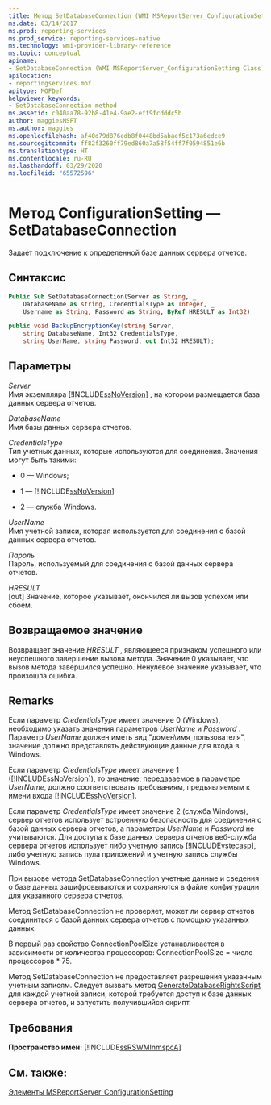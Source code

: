 ```yaml
---
title: Метод SetDatabaseConnection (WMI MSReportServer_ConfigurationSetting) | Документы Майкрософт
ms.date: 03/14/2017
ms.prod: reporting-services
ms.prod_service: reporting-services-native
ms.technology: wmi-provider-library-reference
ms.topic: conceptual
apiname:
- SetDatabaseConnection (WMI MSReportServer_ConfigurationSetting Class)
apilocation:
- reportingservices.mof
apitype: MOFDef
helpviewer_keywords:
- SetDatabaseConnection method
ms.assetid: c040aa78-92b8-41e4-9ae2-eff9fcdddc5b
author: maggiesMSFT
ms.author: maggies
ms.openlocfilehash: af40d79d876edb8f0448bd5abaef5c173a6edce9
ms.sourcegitcommit: ff82f3260ff79ed860a7a58f54ff7f0594851e6b
ms.translationtype: HT
ms.contentlocale: ru-RU
ms.lasthandoff: 03/29/2020
ms.locfileid: "65572596"
---
```

# <a name="configurationsetting-method---setdatabaseconnection"></a>Метод ConfigurationSetting — SetDatabaseConnection
  Задает подключение к определенной базе данных сервера отчетов.  
  
## <a name="syntax"></a>Синтаксис  
  
```vb  
Public Sub SetDatabaseConnection(Server as String, _  
    DatabaseName as string, CredentialsType as Integer, _  
    Username as String, Password as String, ByRef HRESULT as Int32)  
```  
  
```csharp  
public void BackupEncryptionKey(string Server,   
    string DatabaseName, Int32 CredentialsType,   
    string UserName, string Password, out Int32 HRESULT);  
```  
  
## <a name="parameters"></a>Параметры  
 *Server*  
 Имя экземпляра [!INCLUDE[ssNoVersion](../../includes/ssnoversion-md.md)] , на котором размещается база данных сервера отчетов.  
  
 *DatabaseName*  
 Имя базы данных сервера отчетов.  
  
 *CredentialsType*  
 Тип учетных данных, которые используются для соединения. Значения могут быть такими:  
  
-   0 — Windows;  
  
-   1 — [!INCLUDE[ssNoVersion](../../includes/ssnoversion-md.md)]  
  
-   2 — служба Windows.  
  
 *UserName*  
 Имя учетной записи, которая используется для соединения с базой данных сервера отчетов.  
  
 *Пароль*  
 Пароль, используемый для соединения с базой данных сервера отчетов.  
  
 *HRESULT*  
 [out] Значение, которое указывает, окончился ли вызов успехом или сбоем.  
  
## <a name="return-value"></a>Возвращаемое значение  
 Возвращает значение *HRESULT* , являющееся признаком успешного или неуспешного завершение вызова метода. Значение 0 указывает, что вызов метода завершился успешно. Ненулевое значение указывает, что произошла ошибка.  
  
## <a name="remarks"></a>Remarks  
 Если параметр *CredentialsType* имеет значение 0 (Windows), необходимо указать значения параметров *UserName* и *Password* . Параметр *UserName* должен иметь вид "домен\имя_пользователя", значение должно представлять действующие данные для входа в Windows.  
  
 Если параметр *CredentialsType* имеет значение 1 ([!INCLUDE[ssNoVersion](../../includes/ssnoversion-md.md)]), то значение, передаваемое в параметре *UserName*, должно соответствовать требованиям, предъявляемым к имени входа [!INCLUDE[ssNoVersion](../../includes/ssnoversion-md.md)].  
  
 Если параметр *CredentialsType* имеет значение 2 (служба Windows), сервер отчетов использует встроенную безопасность для соединения с базой данных сервера отчетов, а параметры *UserName* и *Password* не учитываются. Для доступа к базе данных сервера отчетов веб-служба сервера отчетов использует либо учетную запись [!INCLUDE[vstecasp](../../includes/vstecasp-md.md)], либо учетную запись пула приложений и учетную запись службы Windows.  
  
 При вызове метода SetDatabaseConnection учетные данные и сведения о базе данных зашифровываются и сохраняются в файле конфигурации для указанного сервера отчетов.  
  
 Метод SetDatabaseConnection не проверяет, может ли сервер отчетов соединиться с базой данных сервера отчетов с помощью указанных данных.  
  
 В первый раз свойство ConnectionPoolSize устанавливается в зависимости от количества процессоров: ConnectionPoolSize = число процессоров * 75.  
  
 Метод SetDatabaseConnection не предоставляет разрешения указанным учетным записям. Следует вызвать метод [GenerateDatabaseRightsScript](../../reporting-services/wmi-provider-library-reference/configurationsetting-method-generatedatabaserightsscript.md) для каждой учетной записи, которой требуется доступ к базе данных сервера отчетов, и запустить получившийся скрипт.  
  
## <a name="requirements"></a>Требования  
 **Пространство имен:** [!INCLUDE[ssRSWMInmspcA](../../includes/ssrswminmspca-md.md)]  
  
## <a name="see-also"></a>См. также:  
 [Элементы MSReportServer_ConfigurationSetting](../../reporting-services/wmi-provider-library-reference/msreportserver-configurationsetting-members.md)  
  
  
